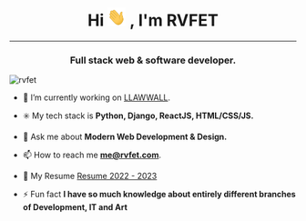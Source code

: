 <h1 align="center">Hi <img width="32" height="32" src="assets/Hi.gif"> , I'm RVFET</h1>
<hr/>
<h3 align="center">Full stack web & software developer.</h3>

<p align="left"> <img src="https://komarev.com/ghpvc/?username=rvfet&label=Profile%20views&color=ff9619&style=flat" alt="rvfet" /> </p>

- 🔭 I’m currently working on [LLAWWALL](https://rvfet.com/projects/llawwall).

- ✳️ My tech stack is **Python, Django, ReactJS, HTML/CSS/JS.**

- 💬 Ask me about **Modern Web Development & Design.**

- 📫 How to reach me **me@rvfet.com**.

- 📄 My Resume [Resume 2022 - 2023](https://drive.google.com/uc?export=download&id=1Zt4jp8l8aADaPNRO7qZkOVdj3LifKtEF)

- ⚡ Fun fact **I have so much knowledge about entirely different branches of Development, IT and Art**
